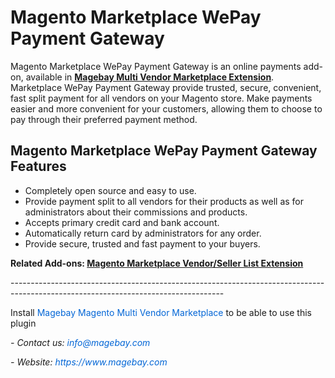 <h1><strong>Magento Marketplace WePay Payment Gateway</strong></h1>

<p>Magento Marketplace WePay Payment Gateway is an online payments add-on, available in <strong><a href="https://www.magebay.com/magento-multi-vendor-marketplace-extension">Magebay Multi Vendor Marketplace Extension</a></strong>. Marketplace WePay Payment Gateway provide trusted, secure, convenient, fast split payment for all vendors on your Magento store. Make payments easier and more convenient for your customers, allowing them to choose to pay through their preferred payment method.</p>

<h2><strong>Magento Marketplace WePay Payment Gateway Features</strong></h2>

<ul>
	<li>Completely open source and easy to use.</li>
	<li>Provide payment split to all vendors for their products as well as for administrators about their commissions and products.</li>
	<li>Accepts primary credit card and bank account.</li>
	<li>Automatically return card by administrators for any order.</li>
	<li>Provide secure, trusted and fast payment to your buyers.</li>
</ul>

<p><strong>Related Add-ons:&nbsp;<a href="https://github.com/magebaycom/magento-marketplace-seller-list-extension">Magento Marketplace Vendor/Seller List Extension</a></strong></p>

<p>-----------------------------------------------------------------------------------------------------------------------------------</p>

<p>Install&nbsp;<a href="https://www.magebay.com/magento-multi-vendor-marketplace-extension" style="box-sizing: border-box; background-color: transparent; color: rgb(3, 102, 214); text-decoration-line: none;">Magebay Magento Multi Vendor Marketplace</a>&nbsp;to be able to use this plugin</p>

<p><em>- Contact&nbsp;us:&nbsp;<a href="mailto:info@magebay.com" style="box-sizing: border-box; background-color: transparent; color: rgb(3, 102, 214); text-decoration-line: none;">info@magebay.com</a></em></p>

<p><em>- Website:&nbsp;<a href="https://www.magebay.com/" style="box-sizing: border-box; background-color: transparent; color: rgb(3, 102, 214); text-decoration-line: none;">https://www.magebay.com</a></em></p>
